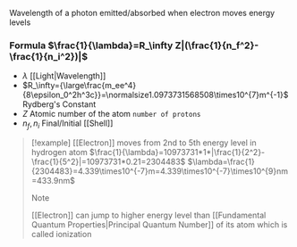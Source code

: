 Wavelength of a photon emitted/absorbed when electron moves energy levels
### Formula $\frac{1}{\lambda}=R_\infty Z|(\frac{1}{n_f^2}-\frac{1}{n_i^2})|$
- $\lambda$ [[Light|Wavelength]]
- $R_\infty={\large\frac{m_ee^4}{8\epsilon_0^2h^3c}}=\normalsize1.0973731568508\times10^{7}m^{-1}$ Rydberg's Constant
- $Z$ Atomic number of the atom `number of protons`
- $n_f,n_i$ Final/Initial [[Shell]]
> [!example] [[Electron]] moves from 2nd to 5th energy level in hydrogen atom
> $\frac{1}{\lambda}=10973731*1*|\frac{1}{2^2}-\frac{1}{5^2}|=10973731*0.21=2304483$
> $\lambda=\frac{1}{2304483}=4.339\times10^{-7}m=4.339\times10^{-7}\times10^{9}nm=433.9nm$
> > [!note] 
> > [[Electron]] can jump to higher energy level
> > than [[Fundamental Quantum Properties|Principal Quantum Number]] of its atom
> > which is called ionization
